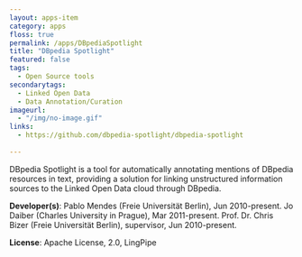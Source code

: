 ```yaml
---
layout: apps-item
category: apps
floss: true
permalink: /apps/DBpediaSpotlight
title: "DBpedia Spotlight"
featured: false
tags:
  - Open Source tools
secondarytags:
  - Linked Open Data
  - Data Annotation/Curation
imageurl:
  - "/img/no-image.gif"
links:
  - https://github.com/dbpedia-spotlight/dbpedia-spotlight
 
---
```

DBpedia Spotlight is a tool for automatically annotating mentions of DBpedia resources in text, providing a solution for linking unstructured information sources to the Linked Open Data cloud through DBpedia.

**Developer(s)**: Pablo Mendes (Freie Universität Berlin), Jun 2010-present. Jo Daiber (Charles University in Prague), Mar 2011-present. Prof. Dr. Chris Bizer (Freie Universität Berlin), supervisor, Jun 2010-present.

**License**: Apache License, 2.0, LingPipe


